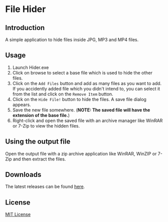 # File Hider

## Introduction
A simple application to hide files inside JPG, MP3 and MP4 files.

## Usage
 1) Launch Hider.exe
 2) Click on browse to select a base file which is used to hide the other files.
 3) Click on the `Add Files` button and add as many files as you want to add. If you accidently added file which you didn't intend to,
 you can select it from the list and click on the `Remove Item` button.
 4) Click on the `Hide File!` button to hide the files. A save file dialog appears.
 5) Save the new file somewhere. (**NOTE: The saved file will have the extension of the base file.**)
 6) Right-click and open the saved file with an archive manager like WinRAR or 7-Zip to view the hidden files.

## Using the output file
Open the output file with a zip archive application like WinRAR, WinZIP or 7-Zip and then extract the files.

## Downloads
The latest releases can be found [here](https://github.com/dotslashinit-sh/FileHider/releases).

## License
[MIT License](./LICENSE.md)
